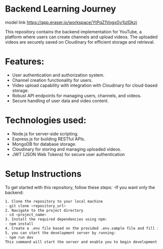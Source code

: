 # Backend Learning Journey

model link
https://app.eraser.io/workspace/YtPqZ1VogxGy1jzIDkzj


This repository contains the backend implementation for YouTube, a platform where users can create channels and upload videos. The uploaded videos are securely saved on Cloudinary for efficient storage and retrieval.

# Features:
- User authentication and authorization system.
- Channel creation functionality for users.
- Video upload capability with integration with Cloudinary for cloud-based storage.
- Robust API endpoints for managing users, channels, and videos.
- Secure handling of user data and video content.

# Technologies used:

- Node.js for server-side scripting.
- Express.js for building RESTful APIs.
- MongoDB for database storage.
- Cloudinary for storing and managing uploaded videos.
- JWT (JSON Web Tokens) for secure user authentication

# Setup Instructions
To get started with this repository, follow these steps:
-If you want only the backend:
 ```bash
1. Clone the repository to your local machine
- git clone <repository_url>
2. Navigate to the project directory
- cd <project_name>
3. Install the required dependencies using npm:
- npm install
4. Create a .env file based on the provided .env.sample file and fill in the necessary environment variables as required by the project.
5. you can start the development server by running:
- npm run dev
This command will start the server and enable you to begin development or testing tasks.

